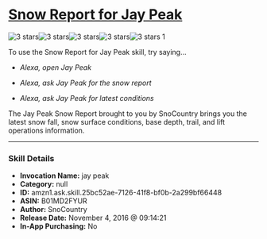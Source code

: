 # [Snow Report for Jay Peak](http://alexa.amazon.com/#skills/amzn1.ask.skill.25bc52ae-7126-41f8-bf0b-2a299bf66448)
![3 stars](../../images/ic_star_black_18dp_1x.png)![3 stars](../../images/ic_star_black_18dp_1x.png)![3 stars](../../images/ic_star_black_18dp_1x.png)![3 stars](../../images/ic_star_border_black_18dp_1x.png)![3 stars](../../images/ic_star_border_black_18dp_1x.png) 1

To use the Snow Report for Jay Peak skill, try saying...

* *Alexa, open Jay Peak*

* *Alexa, ask Jay Peak for the snow report*

* *Alexa, ask Jay Peak for latest conditions*

The Jay Peak Snow Report brought to you by SnoCountry brings you the latest snow fall, snow surface conditions,  base depth, trail, and lift operations information.

***

### Skill Details

* **Invocation Name:** jay peak
* **Category:** null
* **ID:** amzn1.ask.skill.25bc52ae-7126-41f8-bf0b-2a299bf66448
* **ASIN:** B01MD2FYUR
* **Author:** SnoCountry
* **Release Date:** November 4, 2016 @ 09:14:21
* **In-App Purchasing:** No

